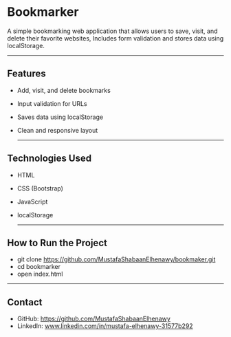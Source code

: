 # Bookmarker

A simple bookmarking web application that allows users to save, visit, and delete their favorite websites, Includes form validation and stores data using localStorage.

---

## Features  
- Add, visit, and delete bookmarks  
- Input validation for URLs  
- Saves data using localStorage  
- Clean and responsive layout

  ---

## Technologies Used  
- HTML  
- CSS (Bootstrap)  
- JavaScript  
- localStorage

  ---

## How to Run the Project  

- git clone https://github.com/MustafaShabaanElhenawy/bookmaker.git  
- cd bookmarker  
- open index.html

---

## Contact

- GitHub: https://github.com/MustafaShabaanElhenawy  
- LinkedIn: www.linkedin.com/in/mustafa-elhenawy-31577b292
